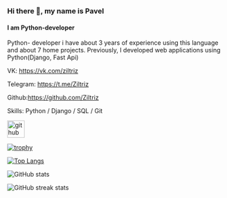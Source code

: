 ### Hi there 👋, my name is Pavel
#### I am Python-developer

Python- developer i have about 3 years of experience using this language and about 7 home projects. Previously, I developed web applications using Python(Django, Fast Api)

VK: https://vk.com/ziltriz

Telegram: https://t.me/Ziltriz

Github:https://github.com/Ziltriz

Skills: Python / Django / SQL / Git 



[<img src='https://cdn.jsdelivr.net/npm/simple-icons@3.0.1/icons/github.svg' alt='github' height='40'>](https://github.com/Ziltriz)  

[![trophy](https://github-profile-trophy.vercel.app/?username=Ziltriz)](https://github.com/ryo-ma/github-profile-trophy)

[![Top Langs](https://github-readme-stats.vercel.app/api/top-langs/?username=Ziltriz)](https://github.com/anuraghazra/github-readme-stats)

![GitHub stats](https://github-readme-stats.vercel.app/api?username=Ziltriz&show_icons=true&count_private=true)  

![GitHub streak stats](https://streak-stats.demolab.com/?user=Ziltriz)  

